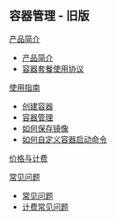 ## 容器管理 - 旧版

[产品简介]()
 
  * [产品简介](容器服务/容器管理/产品简介/容器产品简介.md)
  * [容器套餐使用协议](容器服务/容器管理/产品简介/容器套餐使用协议.md)

[使用指南]()

  * [创建容器](容器服务/容器管理/使用指南/创建容器.md)
  * [容器管理](容器服务/容器管理/使用指南/容器管理.md)
  * [如何保存镜像](容器服务/容器管理/使用指南/如何保存镜像.md)
  * [如何自定义容器启动命令](容器服务/容器管理/使用指南/如何自定义容器启动命令.md)

[价格与计费](容器服务/容器管理/容器价格与计费.md)

[常见问题]()

  * [常见问题](容器服务/容器管理/常见问题/容器常见问题.md)
  * [计费常见问题](容器服务/容器管理/常见问题/计费常见问题.md)